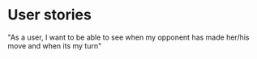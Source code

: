 # User stories

"As a user, I want to be able to see when my opponent has made her/his move and when its my turn"